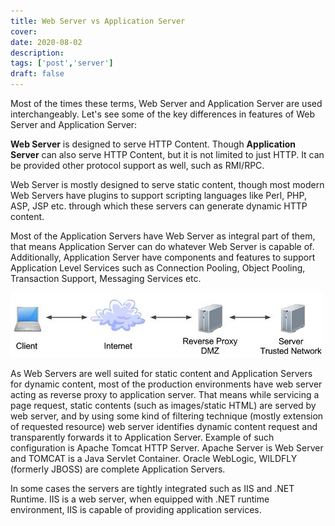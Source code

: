 ```yaml
---
title: Web Server vs Application Server
cover: 
date: 2020-08-02
description: 
tags: ['post','server']
draft: false
---
```


Most of the times these terms, Web Server and Application Server are used interchangeably. Let's see some of the key differences in features of Web Server and Application Server:

**Web Server** is designed to serve HTTP Content. Though **Application Server** can also serve HTTP Content, but it is not limited to just HTTP. It can be provided other protocol support as well, such as RMI/RPC.

Web Server is mostly designed to serve static content, though most modern Web Servers have plugins to support scripting languages like Perl, PHP, ASP, JSP etc. through which these servers can generate dynamic HTTP content.

Most of the Application Servers have Web Server as integral part of them, that means Application Server can do whatever Web Server is capable of. Additionally, Application Server have components and features to support Application Level Services such as Connection Pooling, Object Pooling, Transaction Support, Messaging Services etc.

![reverse proxy](./reverse-proxy.jpg)

As Web Servers are well suited for static content and Application Servers for dynamic content, most of the production environments have web server acting as reverse proxy to application server. That means while servicing a page request, static contents (such as images/static HTML) are served by web server, and by using some kind of filtering technique (mostly extension of requested resource) web server identifies dynamic content request and transparently forwards it to Application Server.
Example of such configuration is Apache Tomcat HTTP Server. Apache Server is Web Server and TOMCAT is a Java Servlet Container. Oracle WebLogic, WILDFLY (formerly JBOSS) are complete Application Servers.

In some cases the servers are tightly integrated such as IIS and .NET Runtime. IIS is a web server, when equipped with .NET runtime environment, IIS is capable of providing application services.
